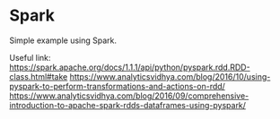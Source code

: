 # Spark

Simple example using Spark.

Useful link:
<br>https://spark.apache.org/docs/1.1.1/api/python/pyspark.rdd.RDD-class.html#take
https://www.analyticsvidhya.com/blog/2016/10/using-pyspark-to-perform-transformations-and-actions-on-rdd/
https://www.analyticsvidhya.com/blog/2016/09/comprehensive-introduction-to-apache-spark-rdds-dataframes-using-pyspark/
